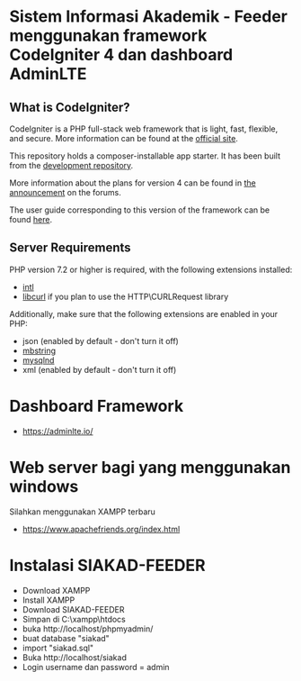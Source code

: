 # Sistem Informasi Akademik - Feeder menggunakan framework CodeIgniter 4 dan dashboard AdminLTE

## What is CodeIgniter?

CodeIgniter is a PHP full-stack web framework that is light, fast, flexible, and secure. 
More information can be found at the [official site](http://codeigniter.com).

This repository holds a composer-installable app starter.
It has been built from the 
[development repository](https://github.com/codeigniter4/CodeIgniter4).

More information about the plans for version 4 can be found in [the announcement](http://forum.codeigniter.com/thread-62615.html) on the forums.

The user guide corresponding to this version of the framework can be found
[here](https://codeigniter4.github.io/userguide/). 


## Server Requirements

PHP version 7.2 or higher is required, with the following extensions installed: 

- [intl](http://php.net/manual/en/intl.requirements.php)
- [libcurl](http://php.net/manual/en/curl.requirements.php) if you plan to use the HTTP\CURLRequest library

Additionally, make sure that the following extensions are enabled in your PHP:

- json (enabled by default - don't turn it off)
- [mbstring](http://php.net/manual/en/mbstring.installation.php)
- [mysqlnd](http://php.net/manual/en/mysqlnd.install.php)
- xml (enabled by default - don't turn it off)
# Dashboard Framework

- https://adminlte.io/

# Web server bagi yang menggunakan windows

Silahkan menggunakan XAMPP terbaru 
- https://www.apachefriends.org/index.html

# Instalasi SIAKAD-FEEDER
- Download XAMPP 
- Install XAMPP
- Download SIAKAD-FEEDER
- Simpan di C:\xampp\htdocs
- buka http://localhost/phpmyadmin/
- buat database "siakad"
- import "siakad.sql"
- Buka http://localhost/siakad
- Login username dan password = admin
